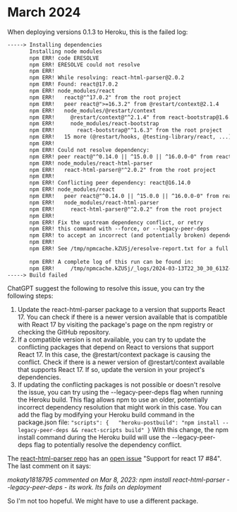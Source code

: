 # March 2024

When deploying versions 0.1.3 to Heroku, this is the failed log:

```txt
-----> Installing dependencies
       Installing node modules
       npm ERR! code ERESOLVE
       npm ERR! ERESOLVE could not resolve
       npm ERR! 
       npm ERR! While resolving: react-html-parser@2.0.2
       npm ERR! Found: react@17.0.2
       npm ERR! node_modules/react
       npm ERR!   react@"^17.0.2" from the root project
       npm ERR!   peer react@">=16.3.2" from @restart/context@2.1.4
       npm ERR!   node_modules/@restart/context
       npm ERR!     @restart/context@"^2.1.4" from react-bootstrap@1.6.3
       npm ERR!     node_modules/react-bootstrap
       npm ERR!       react-bootstrap@"^1.6.3" from the root project
       npm ERR!   15 more (@restart/hooks, @testing-library/react, ...)
       npm ERR! 
       npm ERR! Could not resolve dependency:
       npm ERR! peer react@"^0.14.0 || ^15.0.0 || ^16.0.0-0" from react-html-parser@2.0.2
       npm ERR! node_modules/react-html-parser
       npm ERR!   react-html-parser@"^2.0.2" from the root project
       npm ERR! 
       npm ERR! Conflicting peer dependency: react@16.14.0
       npm ERR! node_modules/react
       npm ERR!   peer react@"^0.14.0 || ^15.0.0 || ^16.0.0-0" from react-html-parser@2.0.2
       npm ERR!   node_modules/react-html-parser
       npm ERR!     react-html-parser@"^2.0.2" from the root project
       npm ERR! 
       npm ERR! Fix the upstream dependency conflict, or retry
       npm ERR! this command with --force, or --legacy-peer-deps
       npm ERR! to accept an incorrect (and potentially broken) dependency resolution.
       npm ERR! 
       npm ERR! See /tmp/npmcache.kZUSj/eresolve-report.txt for a full report.
       
       npm ERR! A complete log of this run can be found in:
       npm ERR!     /tmp/npmcache.kZUSj/_logs/2024-03-13T22_30_30_613Z-debug-0.log
-----> Build failed
```

ChatGPT suggest the following to resolve this issue, you can try the following steps:

1. Update the react-html-parser package to a version that supports React 17. You can check if there is a newer version available that is compatible with React 17 by visiting the package's page on the npm registry or checking the GitHub repository.
2. If a compatible version is not available, you can try to update the conflicting packages that depend on React to versions that support React 17. In this case, the @restart/context package is causing the conflict. Check if there is a newer version of @restart/context available that supports React 17. If so, update the version in your project's dependencies.
3. If updating the conflicting packages is not possible or doesn't resolve the issue, you can try using the --legacy-peer-deps flag when running the Heroku build. This flag allows npm to use an older, potentially incorrect dependency resolution that might work in this case. You can add the flag by modifying your Heroku build command in the package.json file: ```"scripts": {   "heroku-postbuild": "npm install --legacy-peer-deps && react-scripts build" }```  With this change, the npm install command during the Heroku build will use the --legacy-peer-deps flag to potentially resolve the dependency conflict.

The [react-html-parser repo](https://github.com/peternewnham/react-html-parser) has an [open issue](https://github.com/peternewnham/react-html-parser/issues/84) "Support for react 17 #84".  The last comment on it says:

*mokaty1818795 commented on Mar 8, 2023: npm install react-html-parser --legacy-peer-deps - its work.  Its fails on deployment*

So I'm not too hopeful.  We might have to use a different package.
